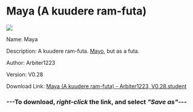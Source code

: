 # Maya (A kuudere ram-futa)

<img src = "https://raw.githubusercontent.com/Arbiter1223/Koukou-Gurashi-Custom-Students/master/Students/Files/Maya%20(A%20kuudere%20ram-futa).png">

Name: Maya

Description: A kuudere ram-futa. <a href="Mayo%20(A%20kuudere%20ram-girl).md">Mayo</a>, but as a futa.

Author: Arbiter1223

Version: V0.28

Download Link: <a href="https://raw.githubusercontent.com/Arbiter1223/Koukou-Gurashi-Custom-Students/master/Students/Files/Maya%20(A%20kuudere%20ram-futa)%20-%20Arbiter1223%2C%20V0.28.student">Maya (A kuudere ram-futa) - Arbiter1223, V0.28.student</a>

### ---**To download, _right-click_ the link, and select _"Save as"_**---

